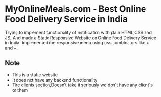 # MyOnlineMeals.com - Best Online Food Delivery Service in India
Trying to implement functionality of notification with plain HTML,CSS and JS, And made a Static Responsive Website on Online Food Delivery Service in India. Implemented the responsive menu using css combinators like + and ~.


## Note
* This is a static website
* It does not have any backend functionality
* The clients section,Doesn't take it seriously we don't have any client's of them